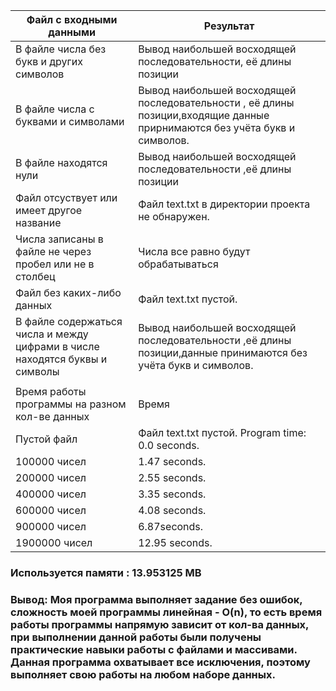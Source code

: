 | Файл с входными данными  | Результат |
| ------------- | ------------- |
| В файле числа без букв и других символов | Вывод наибольшей восходящей последовательности, её длины позиции |
| В файле числа с буквами и символами | Вывод наибольшей восходящей последовательности , её длины позиции,входящие данные прирнимаются без учёта букв и символов.  |
| В файле находятся нули | Вывод наибольшей восходящей последовательности ,её длины позиции  |
| Файл отсуствует или имеет другое название| Файл text.txt в директории проекта не обнаружен.|
| Числа записаны в файле не через пробел или не в столбец | Числа все равно будут обрабатываться | 
| Файл без каких-либо данных | Файл text.txt пустой. |
| В файле содержаться числа и между цифрами в числе находятся буквы и символы| Вывод наибольшей восходящей последовательности ,её длины позиции,данные принимаются без учёта букв и символов.|
| | |
| Время работы программы на разном кол-ве данных | Время |
| Пустой файл | Файл text.txt пустой. Program time: 0.0 seconds. |
| 100000 чисел | 1.47 seconds.|
| 200000 чисел | 2.55 seconds.
| 400000 чисел | 3.35 seconds.|
| 600000 чисел | 4.08 seconds.||
| 900000 чисел | 6.87seconds.|
| 1900000 чисел | 12.95 seconds.|

### Используется памяти : 13.953125 MB
### Вывод: Моя программа выполняет задание без ошибок, сложность моей программы линейная - O(n), то есть время работы программы напрямую зависит от кол-ва данных, при выполнении данной работы были получены практические навыки работы с файлами и массивами. Данная программа охватывает все исключения, поэтому выполняет свою работы на любом наборе данных.


